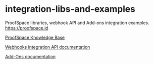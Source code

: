 # integration-libs-and-examples
ProofSpace libraries, webhook API and Add-ons integration examples. https://proofspace.id

[ProofSpace Knowledge Base](https://proofspace.atlassian.net/wiki/spaces/PSM)

[Webhooks integration API documentation](https://proofspace.atlassian.net/wiki/spaces/PSM/pages/2133786630/Integration+Webhooks+API+Overview)

[Add-Ons documentation](https://proofspace.atlassian.net/wiki/spaces/PSM/pages/2133590017/Add-ons)
